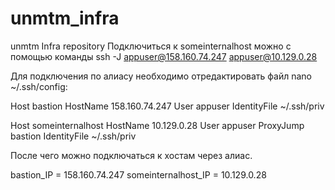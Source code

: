 # unmtm_infra
unmtm Infra repository
Подключиться к someinternalhost можно с помощью команды 
ssh -J appuser@158.160.74.247 appuser@10.129.0.28

Для подключения по алиасу необходимо отредактировать файл nano ~/.ssh/config:

Host bastion
    HostName 158.160.74.247
    User appuser
    IdentityFile ~/.ssh/priv

Host someinternalhost
    HostName 10.129.0.28
    User appuser
    ProxyJump bastion
    IdentityFile ~/.ssh/priv

После чего можно подключаться к хостам через алиас.

bastion_IP = 158.160.74.247
someinternalhost_IP = 10.129.0.28
